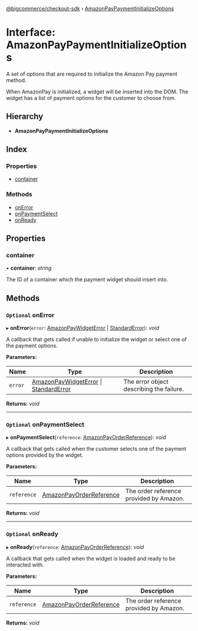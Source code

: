 [@bigcommerce/checkout-sdk](../README.md) › [AmazonPayPaymentInitializeOptions](amazonpaypaymentinitializeoptions.md)

# Interface: AmazonPayPaymentInitializeOptions

A set of options that are required to initialize the Amazon Pay payment
method.

When AmazonPay is initialized, a widget will be inserted into the DOM. The
widget has a list of payment options for the customer to choose from.

## Hierarchy

* **AmazonPayPaymentInitializeOptions**

## Index

### Properties

* [container](amazonpaypaymentinitializeoptions.md#container)

### Methods

* [onError](amazonpaypaymentinitializeoptions.md#optional-onerror)
* [onPaymentSelect](amazonpaypaymentinitializeoptions.md#optional-onpaymentselect)
* [onReady](amazonpaypaymentinitializeoptions.md#optional-onready)

## Properties

###  container

• **container**: *string*

The ID of a container which the payment widget should insert into.

## Methods

### `Optional` onError

▸ **onError**(`error`: [AmazonPayWidgetError](amazonpaywidgeterror.md) | [StandardError](../classes/standarderror.md)): *void*

A callback that gets called if unable to initialize the widget or select
one of the payment options.

**Parameters:**

Name | Type | Description |
------ | ------ | ------ |
`error` | [AmazonPayWidgetError](amazonpaywidgeterror.md) &#124; [StandardError](../classes/standarderror.md) | The error object describing the failure.  |

**Returns:** *void*

___

### `Optional` onPaymentSelect

▸ **onPaymentSelect**(`reference`: [AmazonPayOrderReference](amazonpayorderreference.md)): *void*

A callback that gets called when the customer selects one of the payment
options provided by the widget.

**Parameters:**

Name | Type | Description |
------ | ------ | ------ |
`reference` | [AmazonPayOrderReference](amazonpayorderreference.md) | The order reference provided by Amazon.  |

**Returns:** *void*

___

### `Optional` onReady

▸ **onReady**(`reference`: [AmazonPayOrderReference](amazonpayorderreference.md)): *void*

A callback that gets called when the widget is loaded and ready to be
interacted with.

**Parameters:**

Name | Type | Description |
------ | ------ | ------ |
`reference` | [AmazonPayOrderReference](amazonpayorderreference.md) | The order reference provided by Amazon.  |

**Returns:** *void*

